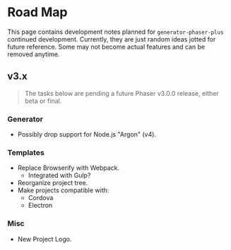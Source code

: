 Road Map
========

This page contains development notes planned for `generator-phaser-plus` continued development. Currently, they are just random ideas jotted for future reference. Some may not become actual features and can be removed anytime.


## v3.x

>   The tasks below are pending a future Phaser v3.0.0 release, either beta or final.

### Generator

*   Possibly drop support for Node.js "Argon" (v4).

### Templates

*   Replace Browserify with Webpack.
    *   Integrated with Gulp?
*   Reorganize project tree.
*   Make projects compatible with:
    *   Cordova
    *   Electron

### Misc

*   New Project Logo.
